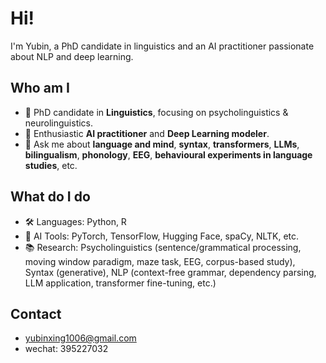 # Hi!
I'm Yubin, a PhD candidate in linguistics and an AI practitioner passionate about NLP and deep learning.

## Who am I
- 🔬 PhD candidate in **Linguistics**, focusing on psycholinguistics & neurolinguistics.
- 🤖 Enthusiastic **AI practitioner** and **Deep Learning modeler**.
- 💬 Ask me about **language and mind**, **syntax**, **transformers**, **LLMs**, **bilingualism**, **phonology**, **EEG**, **behavioural experiments in language studies**, etc.

## What do I do
- 🛠️ Languages: Python, R
- 🧠 AI Tools: PyTorch, TensorFlow, Hugging Face, spaCy, NLTK, etc.
- 📚 Research: Psycholinguistics (sentence/grammatical processing, moving window paradigm, maze task, EEG, corpus-based study), Syntax (generative), NLP (context-free grammar, dependency parsing, LLM application, transformer fine-tuning, etc.) 

## Contact
- yubinxing1006@gmail.com
- wechat: 395227032
